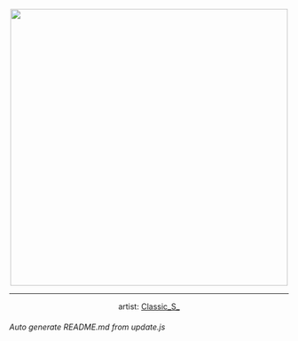 
<p align="center">
  <img width="500" src="https://nekos.best/api/v2/neko/0328.png">
  <hr/>
  <center>
    artist: <a href="https://twitter.com/i/web/status/1350793122100375553">Classic_S_</a>
  </center>
</p>


###### Auto generate README.md from update.js


